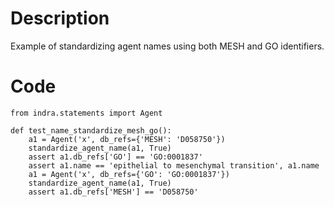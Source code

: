 # Description
Example of standardizing agent names using both MESH and GO identifiers.

# Code
```
from indra.statements import Agent

def test_name_standardize_mesh_go():
    a1 = Agent('x', db_refs={'MESH': 'D058750'})
    standardize_agent_name(a1, True)
    assert a1.db_refs['GO'] == 'GO:0001837'
    assert a1.name == 'epithelial to mesenchymal transition', a1.name
    a1 = Agent('x', db_refs={'GO': 'GO:0001837'})
    standardize_agent_name(a1, True)
    assert a1.db_refs['MESH'] == 'D058750'

```
